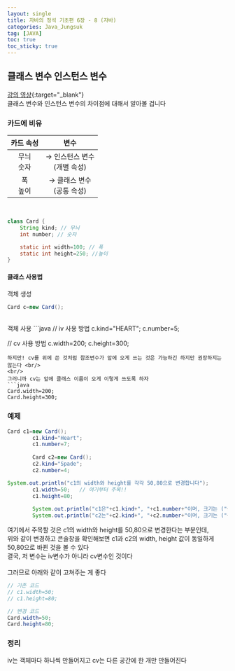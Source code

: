 ```yaml
---
layout: single
title: 자바의 정석 기초편 6장 - 8 (자바)
categories: Java_Jungsuk
tag: [JAVA]
toc: true
toc_sticky: true
---
```


## 클래스 변수 인스턴스 변수
[강의 영상](https://youtu.be/frKHrnsCoS4){:target="_blank"} <br/>
클래스 변수와 인스턴스 변수의 차이점에 대해서 알아볼 겁니다

### 카드에 비유

카드 속성|변수
:---:|:---:
무늬<br/>숫자| → 인스턴스 변수<br/>(개별 속성)
폭<br/>높이| → 클래스 변수<br/>(공통 속성)

<br/>

```java
class Card {
    String kind; // 무늬
    int number; // 숫자

    static int width=100; // 폭
    static int height=250; //높이
}
```

#### 클래스 사용법
객체 생성
```java
Card c=new Card();
```
<br/>
객체 사용
```java
// iv 사용 방법
c.kind="HEART";
c.number=5;

// cv 사용 방법
c.width=200;
c.height=300;
```
하지만! cv를 위에 쓴 것처럼 참조변수가 앞에 오게 쓰는 것은 가능하긴 하지만 권장하지는 않는다 <br/>
<br/>
그러니까 cv는 앞에 클래스 이름이 오게 이렇게 쓰도록 하자
```java
Card.width=200;
Card.height=300;
```

### 예제
```java
Card c1=new Card();
		c1.kind="Heart";
		c1.number=7;
		
		Card c2=new Card();
		c2.kind="Spade";
		c2.number=4;

System.out.println("c1의 width와 height를 각각 50,80으로 변경합니다");
		c1.width=50;   // 여기부터 주목!!
		c1.height=80;
		
		System.out.println("c1은"+c1.kind+", "+c1.number+"이며, 크기는 ("+c1.width+","+c1.height+")");
		System.out.println("c2는"+c2.kind+", "+c2.number+"이며, 크기는 ("+c2.width+","+c2.height+")");
```
여기에서 주목할 것은 c1의 width와 height를 50,80으로 변경한다는 부분인데, <br/>
위와 같이 변경하고 콘솔창을 확인해보면 c1과 c2의 width, height 값이 동일하게 50,80으로 바뀐 것을 볼 수 있다 <br/> 
결국, 저 변수는 iv변수가 아니라 cv변수인 것이다 <br/>
<br/>
그러므로 아래와 같이 고쳐주는 게 좋다
```java
// 기존 코드
// c1.width=50;
// c1.height=80;

// 변경 코드
Card.width=50;
Card.height=80;
```

### 정리
iv는 객체마다 하나씩 만들어지고 cv는 다른 공간에 한 개만 만들어진다